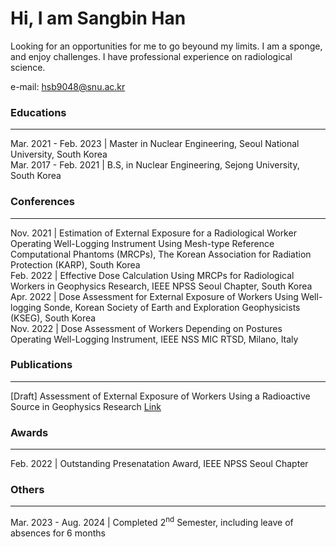 # Hi, I am Sangbin Han
Looking for an opportunities for me to go beyound my limits. I am a sponge, and enjoy challenges. I have professional experience on radiological science.  

e-mail: <a href='mailto:hsb9048@snu.ac.kr'>hsb9048@snu.ac.kr  

### Educations
---
Mar. 2021 - Feb. 2023 | Master in Nuclear Engineering, Seoul National University, South Korea  
Mar. 2017 - Feb. 2021 | B.S, in Nuclear Engineering, Sejong University, South Korea  

### Conferences
---
Nov. 2021 | Estimation of External Exposure for a Radiological Worker Operating Well-Logging Instrument Using Mesh-type Reference Computational Phantoms (MRCPs), The Korean Association for Radiation Protection (KARP), South Korea  
Feb. 2022 | Effective Dose Calculation Using MRCPs for Radiological Workers in Geophysics Research, IEEE NPSS Seoul Chapter, South Korea  
Apr. 2022 | Dose Assessment for External Exposure of Workers Using Well-logging Sonde, Korean Society of Earth and Exploration Geophysicists (KSEG), South Korea  
Nov. 2022 | Dose Assessment of Workers Depending on Postures Operating Well-Logging Instrument, IEEE NSS MIC RTSD, Milano, Italy  

### Publications
---
\[Draft\] Assessment of External Exposure of Workers Using a Radioactive Source in Geophysics Research [Link](https://papers.ssrn.com/sol3/papers.cfm?abstract_id=4791462)  

### Awards
---
Feb. 2022 | Outstanding Presenatation Award, IEEE NPSS Seoul Chapter  

### Others
---
Mar. 2023 - Aug. 2024 | Completed 2<sup>nd</sup> Semester, including leave of absences for 6 months

